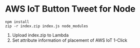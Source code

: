 # AWS IoT Button Tweet for Node

```
npm install
zip -r index.zip index.js node_modules
```

1. Upload index.zip to Lambda
2. Set attribute information of placement of AWS IoT 1-Click
